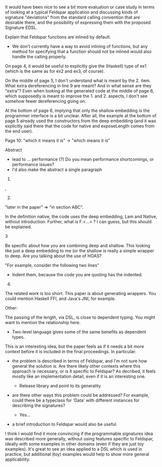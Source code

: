 It would have been nice to see a bit more evaluation or case study in
terms of looking at a typical Feldspar application and discussing
kinds of signature "deviations" from the standard calling convention
that are desirable there, and the possibility of expressing them with
the proposed Signature EDSL.

Explain that Feldspar functions are inlined by default.

  * We don't currently have a way to avoid inlining of functions, but any method for specifying that a function should not be inlined would also handle the calling properly.

On page 4, it would be useful to explicitly give the (Haskell) type of
ex1 (which is the same as for ex2 and ex3, of course).

On the middle of page 5, I don't understand what is meant by the
2. item. What extra dereferencing in line 9 are meant? And in what
sense are they "extra"? Even when looking at the generated code at the
middle of page 6, which supposedly is meant to improve the 1. and
2. aspects, I don't see somehow fewer dereferencing going on.

At the bottom of page 6, implying that only the shallow embedding is
the programmer interface is a bit unclear. After all, the example at
the bottom of page 5 already used the constructors from the deep
embedding (and it was explicitly said there that the code for native
and exposeLength comes from the end user).

Page 10: "which it means it is" -> "which means it is"

Abstract
  - lead to ... performance (?) Do you mean performance shortcomings, or performance issues?
  - I'd also make the abstract a single paragraph

1.

<space>,<space>

2.

"later in the paper" => "in section ABC".

In the definition native, the code uses the deep embedding, Lam and Native, without
introduction.  Further, what is F.<...> ? I can guess, but this should be explained.

3

Be specific about how you are combining deep and shallow. This looking like just
a deep embedding to me (or the shallow is really a simple wrapper to deep. Are you
talking about the use of HOAS?


"For example, consider the following two lines"

 - Indent them, because the code you are quoting has the indented.

 4.

The related work is too short. This paper is about generating wrappers. You could
mention Haskell FFI, and Java's JNI, for example.

Other:

The passing of the length, via DSL, is close to dependent typing. You might want
to mention the relationship here.

  * Two-level language gives some of the same benefits as dependent types.

This is an interesting idea, but the paper feels as if it needs a bit more context
before it is included in the final proceedings. In particular:

- the problem is described in terms of Feldspar, and I'm not sure how general
the solution is. Are there likely other contexts where this approach is
necessary, or is it specific to Feldspar? As decribed, it feels mostly like
an implementation detail, even if it is an interesting one.

  * Release library and point to its generality

- are there other ways this problem could be addressed? For example, could
there be a typeclass for 'Data' with different instances for describing
the signatures?

  * Yes...

- a brief introduction to Feldspar would also be useful.

I think I would find it more convincing if the programmable signatures idea was
described more generally, without using features specific to Feldspar, ideally
with some examples in other domains (even if they are just toy examples). It's
great to see an idea applied to a DSL which is used in practice, but additional
(toy) examples would help to show more general applicability.

